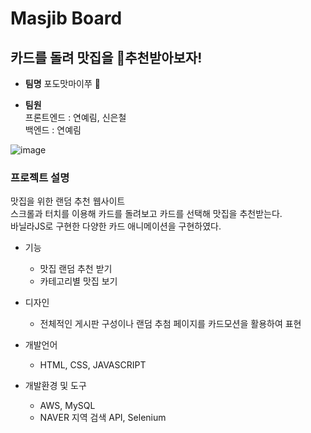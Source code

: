# Masjib Board

## **카드를 돌려 맛집을 :star2:추천받아보자!**


- **팀명** 
포도맛마이쭈 :grapes:

- **팀원**   
 프론트엔드 :  연예림, 신은철 <br />
 백엔드 : 연예림
 
![image](https://user-images.githubusercontent.com/99879845/202237849-c673b12d-c217-473c-b560-86df296fae3b.png)

 
### 프로젝트 설명
맛집을 위한 랜덤 추천 웹사이트 <br />
스크롤과 터치를 이용해 카드를 돌려보고 카드를 선택해 맛집을 추천받는다. <br />
바닐라JS로 구현한 다양한 카드 애니메이션을 구현하였다.
 
- 기능
  - 맛집 랜덤 추천 받기
  - 카테고리별 맛집 보기

- 디자인   
  - 전체적인 게시판 구성이나 랜덤 추첨 페이지를 카드모션을 활용하여 표현
 
- 개발언어   
  - HTML, CSS, JAVASCRIPT 

- 개발환경 및 도구
  - AWS, MySQL
  - NAVER 지역 검색 API, Selenium
